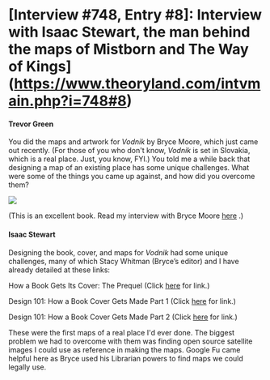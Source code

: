 # [Interview #748, Entry #8]: Interview with Isaac Stewart, the man behind the maps of Mistborn and The Way of Kings](https://www.theoryland.com/intvmain.php?i=748#8)

#### Trevor Green

You did the maps and artwork for
*Vodnik*
by Bryce Moore, which just came out recently. (For those of you who don't know,
*Vodnik*
is set in Slovakia, which is a real place. Just, you know, FYI.) You told me a while back that designing a map of an existing place has some unique challenges. What were some of the things you came up against, and how did you overcome them?

![](http://leeandlowbooks.files.wordpress.com/2011/11/vodnik_cover_hi-res.jpg?w=250)

(This is an excellent book. Read my interview with Bryce Moore
[here](http://beyonddragonsandwizards.blogspot.com/2012/03/published-author-interview-with-bryce.html)
.)

#### Isaac Stewart

Designing the book, cover, and maps for
*Vodnik*
had some unique challenges, many of which Stacy Whitman (Bryce’s editor) and I have already detailed at these links:

How a Book Gets Its Cover: The Prequel (Click
[here](http://www.stacylwhitman.com/2012/03/09/how-a-book-gets-a-cover-the-prequel/)
for link.)
  
Design 101: How a Book Cover Gets Made Part 1 (Click
[here](http://blog.leeandlow.com/2012/03/07/design-101-how-a-book-cover-gets-made/)
for link.)
  
Design 101: How a Book Cover Gets Made Part 2 (Click
[here](http://blog.leeandlow.com/2012/03/14/design-101-how-a-book-cover-gets-made-part-ii/)
for link.)

These were the first maps of a real place I'd ever done. The biggest problem we had to overcome with them was finding open source satellite images I could use as reference in making the maps. Google Fu came helpful here as Bryce used his Librarian powers to find maps we could legally use.

